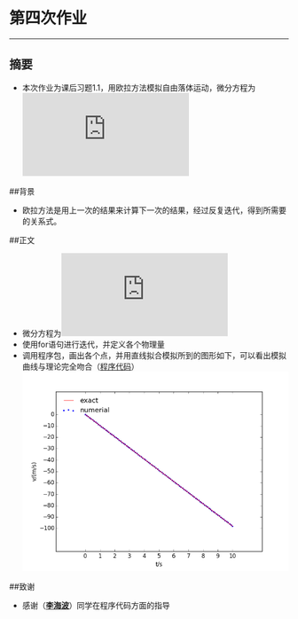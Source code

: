 # 第四次作业



---

## 摘要
* 本次作业为课后习题1.1，用欧拉方法模拟自由落体运动，微分方程为
![此处输入图片的描述][1]

##背景
* 欧拉方法是用上一次的结果来计算下一次的结果，经过反复迭代，得到所需要的关系式。

##正文
* 微分方程为![此处输入图片的描述][1]
* 使用for语句进行迭代，并定义各个物理量
* 调用程序包，画出各个点，并用直线拟合模拟所到的图形如下，可以看出模拟曲线与理论完全吻合（[程序代码][2]）![实验拟合曲线][3]

##致谢
* 感谢（[**李海波**](https://github.com/fixedpoints)）同学在程序代码方面的指导


  [1]: http://latex.codecogs.com/gif.latex?dv/dt=-g
  [2]: https://github.com/Adener/Program/blob/master/%E7%AC%AC%E5%9B%9B%E6%AC%A1%E4%BD%9C%E4%B8%9A1.py
  [3]: https://github.com/EPR123/1234567890/blob/master/ex1.png
